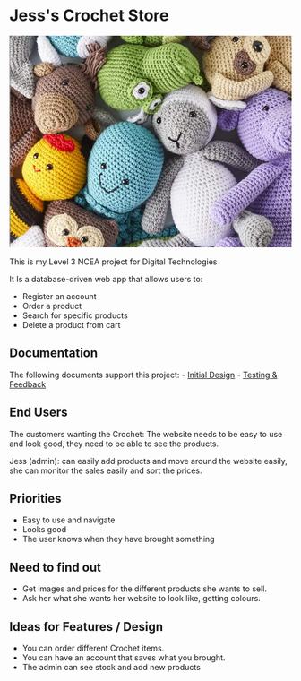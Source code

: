 # Jess's Crochet Store

![Alt text](images/60352a14bed5c50011a2c0c9.webp)

This is my Level 3 NCEA project for Digital Technologies

It Is a database-driven web app that allows users to:

- Register an account
- Order a product 
- Search for specific products
- Delete a product from cart

## Documentation 

The following documents support this project:
    - [Initial Design](design.md)
    - [Testing & Feedback](testing.md)
    
## End Users 
The customers wanting the Crochet: The website needs to be easy to use and look good, they need to be able to see the products. 

Jess (admin): can easily add products and move around the website easily, she can monitor the sales easily and sort the prices. 
## Priorities
- Easy to use and navigate
- Looks good 
- The user knows when they have brought something 

## Need to find out 
- Get images and prices for the different products she wants to sell.  
- Ask her what she wants her website to look like, getting colours. 

## Ideas for Features / Design 
- You can order different Crochet items. 
- You can have an account that saves what you brought. 
- The admin can see stock and add new products 
